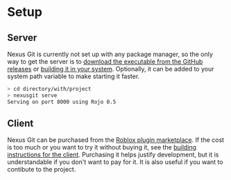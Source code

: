 # Setup

## Server
Nexus Git is currently not set up with any
package manager, so the only way to get the server
is to [download the executable from the GitHub releases](https://github.com/TheNexusAvenger/Nexus-Git/releases)
or [building it in your system](../building.md).
Optionally, it can be added to your system
path variable to make starting it faster.
```bash
> cd directory/with/project
> nexusgit serve
Serving on port 8000 using Rojo 0.5
```

## Client
Nexus Git can be purchased from the
[Roblox plugin marketplace](https://www.roblox.com/library/4520145491/Nexus-Git-V-0-1-0-Alpha).
If the cost is too much or you want to
try it without buying it, see the
[building instructions for the client](../building.md).
Purchasing it helps justify development,
but it is understandable if you don't want
to pay for it. It is also useful if you want
to contibute to the project.